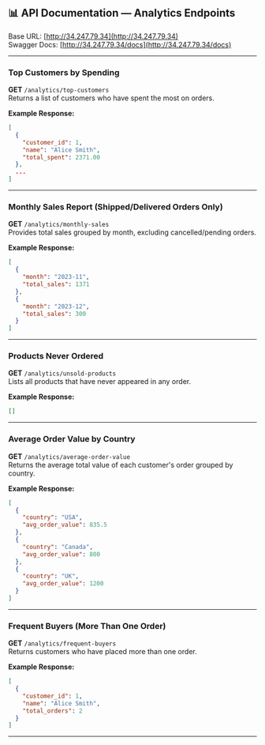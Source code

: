 ## 📊 API Documentation — Analytics Endpoints

Base URL: [http://34.247.79.34](http://34.247.79.34)  
Swagger Docs: [http://34.247.79.34/docs](http://34.247.79.34/docs)

---

### Top Customers by Spending
**GET** `/analytics/top-customers`  
Returns a list of customers who have spent the most on orders.

**Example Response:**
```json
[
  {
    "customer_id": 1,
    "name": "Alice Smith",
    "total_spent": 2371.00
  },
  ...
]
```

---

### Monthly Sales Report (Shipped/Delivered Orders Only)
**GET** `/analytics/monthly-sales`  
Provides total sales grouped by month, excluding cancelled/pending orders.

**Example Response:**
```json
[
  {
    "month": "2023-11",
    "total_sales": 1371
  },
  {
    "month": "2023-12",
    "total_sales": 300
  }
]
```
---

### Products Never Ordered
**GET** `/analytics/unsold-products`  
Lists all products that have never appeared in any order.

**Example Response:**
```json
[]
```

---

### Average Order Value by Country
**GET** `/analytics/average-order-value`  
Returns the average total value of each customer's order grouped by country.

**Example Response:**
```json
[
  {
    "country": "USA",
    "avg_order_value": 835.5
  },
  {
    "country": "Canada",
    "avg_order_value": 800
  },
  {
    "country": "UK",
    "avg_order_value": 1200
  }
]
```

---

### Frequent Buyers (More Than One Order)
**GET** `/analytics/frequent-buyers`  
Returns customers who have placed more than one order.

**Example Response:**
```json
[
  {
    "customer_id": 1,
    "name": "Alice Smith",
    "total_orders": 2
  }
]
```

---
